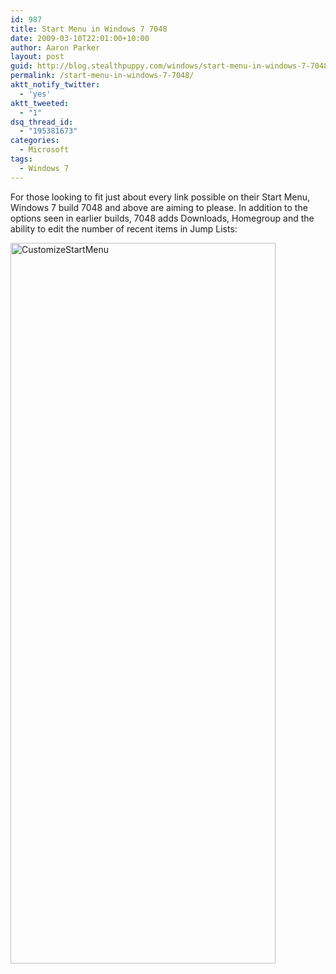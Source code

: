 ```yaml
---
id: 987
title: Start Menu in Windows 7 7048
date: 2009-03-10T22:01:00+10:00
author: Aaron Parker
layout: post
guid: http://blog.stealthpuppy.com/windows/start-menu-in-windows-7-7048
permalink: /start-menu-in-windows-7-7048/
aktt_notify_twitter:
  - 'yes'
aktt_tweeted:
  - "1"
dsq_thread_id:
  - "195381673"
categories:
  - Microsoft
tags:
  - Windows 7
---
```

For those looking to fit just about every link possible on their Start Menu, Windows 7 build 7048 and above are aiming to please. In addition to the options seen in earlier builds, 7048 adds Downloads, Homegroup and the ability to edit the number of recent items in Jump Lists:

<img style="border-bottom: 0px; border-left: 0px; display: inline; border-top: 0px; border-right: 0px" title="CustomizeStartMenu" border="0" alt="CustomizeStartMenu" src="http://stealthpuppy.com/wp-content/uploads/2009/03/customizestartmenu.png" width="424" height="1153" />